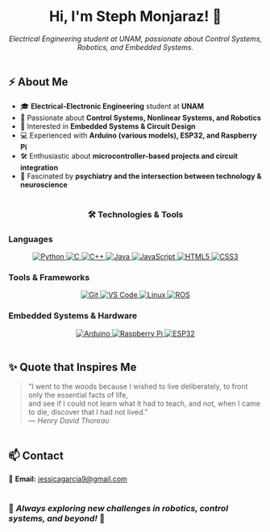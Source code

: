 <h1 align="center">Hi, I'm Steph Monjaraz! 👋</h1>

<p align="center">
  <em>Electrical Engineering student at UNAM, passionate about Control Systems, Robotics, and Embedded Systems.</em>
</p>

<p align="center">
  <img src="https://via.placeholder.com/900x3/FF66B2/FF66B2" width="100%" height="3">
</p>

## ⚡ About Me  
- 🎓 **Electrical-Electronic Engineering** student at **UNAM**  
- 🤖 Passionate about **Control Systems, Nonlinear Systems, and Robotics**  
- 🔬 Interested in **Embedded Systems & Circuit Design**  
- 💻 Experienced with **Arduino (various models), ESP32, and Raspberry Pi**  
- 🛠️ Enthusiastic about **microcontroller-based projects and circuit integration**  
- 🧠 Fascinated by **psychiatry and the intersection between technology & neuroscience**  

<p align="center">
  <img src="https://via.placeholder.com/900x3/FF66B2/FF66B2" width="100%" height="3">
</p>

<h3 align="center">🛠️ Technologies & Tools</h3>

### **Languages**
<p align="center">
  <a href="https://www.python.org/" target="_blank"> 
    <img src="https://img.shields.io/badge/Python-3776AB.svg?style=for-the-badge&logo=python&logoColor=white" alt="Python"/>
  </a>
  <a href="https://www.cprogramming.com/" target="_blank"> 
    <img src="https://img.shields.io/badge/C-A8B9CC.svg?style=for-the-badge&logo=c&logoColor=white" alt="C"/>
  </a>
  <a href="https://isocpp.org/" target="_blank"> 
    <img src="https://img.shields.io/badge/C++-00599C.svg?style=for-the-badge&logo=c%2B%2B&logoColor=white" alt="C++"/>
  </a>
  <a href="https://www.java.com" target="_blank"> 
    <img src="https://img.shields.io/badge/Java-007396.svg?style=for-the-badge&logo=java&logoColor=white" alt="Java"/> 
  </a>
  <a href="https://developer.mozilla.org/en-US/docs/Web/JavaScript" target="_blank"> 
    <img src="https://img.shields.io/badge/JavaScript-F7DF1E.svg?style=for-the-badge&logo=javascript&logoColor=black" alt="JavaScript"/> 
  </a>
  <a href="https://www.w3.org/html/" target="_blank"> 
    <img src="https://img.shields.io/badge/HTML-E34F26.svg?style=for-the-badge&logo=html5&logoColor=white" alt="HTML5"/> 
  </a>
  <a href="https://www.w3schools.com/css/" target="_blank">
    <img src="https://img.shields.io/badge/CSS-1572B6.svg?style=for-the-badge&logo=css3&logoColor=white" alt="CSS3"/>
  </a>
</p>

### **Tools & Frameworks**
<p align="center">
  <a href="https://git-scm.com/" target="_blank">
    <img src="https://img.shields.io/badge/Git-F05032.svg?style=for-the-badge&logo=git&logoColor=white" alt="Git"/>
  </a>
  <a href="https://code.visualstudio.com/" target="_blank">
    <img src="https://img.shields.io/badge/VSCode-007ACC.svg?style=for-the-badge&logo=visual%20studio%20code&logoColor=white" alt="VS Code"/>
  </a>
  <a href="https://www.linux.org/" target="_blank">
    <img src="https://img.shields.io/badge/Linux-FCC624.svg?style=for-the-badge&logo=linux&logoColor=black" alt="Linux"/>
  </a>
  <a href="https://www.ros.org/" target="_blank">
    <img src="https://img.shields.io/badge/ROS-22314E.svg?style=for-the-badge&logo=ros&logoColor=white" alt="ROS"/>
  </a>
</p>

### **Embedded Systems & Hardware**
<p align="center">
  <a href="https://www.arduino.cc/" target="_blank">
    <img src="https://img.shields.io/badge/Arduino-00979D.svg?style=for-the-badge&logo=arduino&logoColor=white" alt="Arduino"/>
  </a>
  <a href="https://www.raspberrypi.org/" target="_blank">
    <img src="https://img.shields.io/badge/Raspberry Pi-A22846.svg?style=for-the-badge&logo=raspberrypi&logoColor=white" alt="Raspberry Pi"/>
  </a>
  <a href="https://www.espressif.com/en/products/socs/esp32" target="_blank">
    <img src="https://img.shields.io/badge/ESP32-000000.svg?style=for-the-badge&logo=espressif&logoColor=white" alt="ESP32"/>
  </a>
</p>

<p align="center">
  <img src="https://via.placeholder.com/900x3/FF66B2/FF66B2" width="100%" height="3">
</p>

## ✨ Quote that Inspires Me  
> “I went to the woods because I wished to live deliberately, to front only the essential facts of life,  
> and see if I could not learn what it had to teach, and not, when I came to die, discover that I had not lived.”  
> ― *Henry David Thoreau*

<p align="center">
  <img src="https://via.placeholder.com/900x3/FF66B2/FF66B2" width="100%" height="3">
</p>

## 📫 Contact  
📩 **Email:** [jessicagarcia9@gmail.com](mailto:jessicagarcia9@gmail.com)  

<p align="center">
  <img src="https://via.placeholder.com/900x3/FF66B2/FF66B2" width="100%" height="3">
</p>

### 🌟 *Always exploring new challenges in robotics, control systems, and beyond!* 🚀

